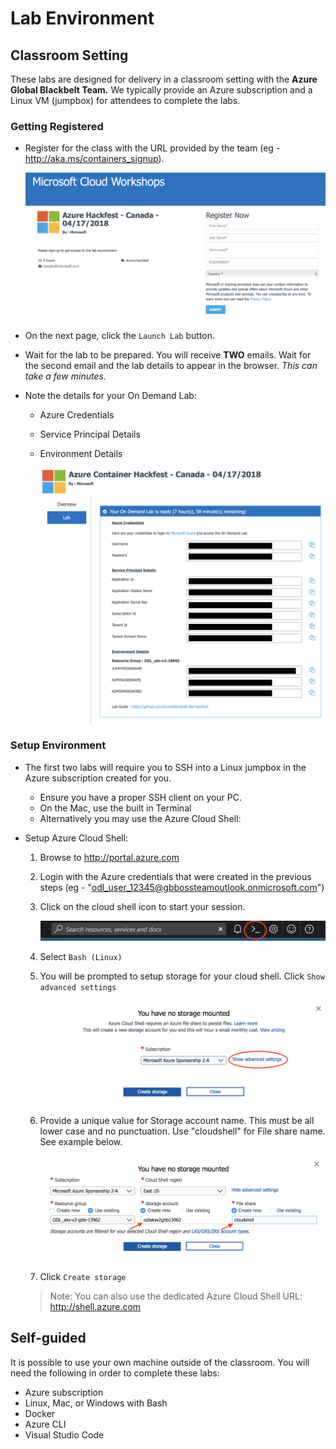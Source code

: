 # Lab Environment

## Classroom Setting

These labs are designed for delivery in a classroom setting with the **Azure Global Blackbelt Team.** We typically provide an Azure subscription and a Linux VM (jumpbox) for attendees to complete the labs.

### Getting Registered

* Register for the class with the URL provided by the team (eg - http://aka.ms/containers_signup).

    ![alt text](img/spektra-register.png "Spektra Registration")

* On the next page, click the `Launch Lab` button.
* Wait for the lab to be prepared. You will receive **TWO** emails. Wait for the second email and the lab details to appear in the browser. _This can take a few minutes._
* Note the details for your On Demand Lab:
    * Azure Credentials
    * Service Principal Details
    * Environment Details

        ![alt text](img/spektra-ready.png "Spektra ready")

### Setup Environment

* The first two labs will require you to SSH into a Linux jumpbox in the Azure subscription created for you.
    * Ensure you have a proper SSH client on your PC.
    * On the Mac, use the built in Terminal
    * Alternatively you may use the Azure Cloud Shell:
* Setup Azure Cloud Shell: 

    1. Browse to http://portal.azure.com
    2. Login with the Azure credentials that were created in the previous steps (eg - "odl_user_12345@gbbossteamoutlook.onmicrosoft.com")
    3. Click on the cloud shell icon to start your session.

        ![alt text](img/cloud-shell-start.png "Spektra ready")

    4. Select `Bash (Linux)`
    5. You will be prompted to setup storage for your cloud shell. Click `Show advanced settings`

        ![alt text](img/cloud-show-advanced.png "Spektra ready")

    6. Provide a unique value for Storage account name. This must be all lower case and no punctuation. Use "cloudshell" for File share name. See example below.

        ![alt text](img/cloud-storage-config.png "Spektra ready")

    7. Click `Create storage`

    > Note: You can also use the dedicated Azure Cloud Shell URL: http://shell.azure.com 


## Self-guided

It is possible to use your own machine outside of the classroom. You will need the following in order to complete these labs: 

* Azure subscription
* Linux, Mac, or Windows with Bash
* Docker
* Azure CLI
* Visual Studio Code